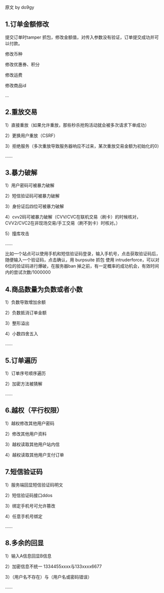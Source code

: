   
原文 by do9gy  
  
## 1.订单金额修改  
提交订单时tamper 抓包，修改金额值，对传入参数没有验证，订单提交成功并可以付款。  
修改币种  
修改优惠券、积分  
修改运费  
修改商品id  
 ...  
  
## 2.重放交易  
1）直接重放（如果允许重放，那些秒杀抢购活动就会被多次请求下单成功）  
2）更换用户重放（CSRF）  
3）拒绝服务（多次重放导致服务器响应不过来，某次重放交易金额为初始化的0）  
……  
  
## 3.暴力破解  
1）用户密码可被暴力破解  
2）短信验证码可被暴力破解  
3）身份证后四位可被暴力破解  
4）cvv2码可被暴力破解（CVV/CVC在联机交易（刷卡）的时候核对，CVV2/CVC2在非现场交易/手工交易（刷不到卡）时核对。）  
5）撞库攻击  
……  
比如一个站点可以使用手机和短信验证码登录，输入手机号，点击获取验证码后，随便输入一个验证码，点击确认，用 burpsuite 抓包 使用 intruderforce，可以对6位的验证码进行爆破，在服务器ban 掉之前，有一定概率的成功机会，有效时间内的尝试次数/1000000  
  
## 4.商品数量为负数或者小数  
1）负数导致增加余额  
2）负数抵消订单金额  
3）整形溢出  
4）小数四舍五入  
……  
  
## 5.订单遍历  
1）订单序号顺序遍历  
2）加密方法被猜解  
……  
  
## 6.越权（平行权限）  
1）越权修改其他用户密码  
2）修改其他用户资料  
3）越权读取其他用户站内信  
4）越权读取其他用户支付订单  
  
## 7.短信验证码  
1）服务端回显短信验证码明文  
2）短信验证码接口ddos  
3）绑定手机号可允许篡改  
4）任意手机号绑定  
 ……  
  
## 8.多余的回显  
1）输入A信息回显B信息  
2）加密信息不统一 1334455xxxx与133xxxx6677  
3）（用户名不存在）与（用户名或密码错误）  
……  
